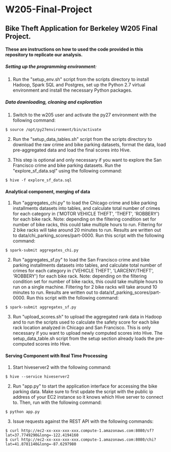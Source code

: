# W205-Final-Project
## Bike Theft Application for Berkeley W205 Final Project.

#### These are instructions on how to used the code provided in this repository to replicate our analysis.

##### Setting up the programming environment:

1. Run the "setup_env.sh" script from the scripts directory to install Hadoop, Spark SQL and Postgres, set up the Python 2.7 virtual environment and install the necessary Python packages.

##### Data downloading, cleaning and exploration

1. Switch to the w205 user and activate the py27 environment with the following command:  
```
$ source /opt/py27environment/bin/activate
```

2. Run the "setup_data_tables.sh" script from the scripts directory to download the raw crime and bike parking datasets, format the data, load pre-aggregated data and load the final scores into Hive.

3. This step is optional and only necessary if you want to explore the San Francisco crime and bike parking datasets. Run the "explore_sf_data.sql" using the following command:
```
$ hive -f explore_sf_data.sql
```

#### Analytical component, merging of data

1. Run "aggregates_chi.py" to load the Chicago crime and bike parking installments datasets into tables, and calculate total number of crimes for each category in ('MOTOR VEHICLE THEFT', 'THEFT', 'ROBBERY') for each bike rack. Note: depending on the filtering condition set for number of bike racks, this could take multiple hours to run. Filtering for 2 bike racks will take around 20 minutes to run. Results are written out to data/chi_parking_scores/part-0000. Run this script with the following command:  
```
$ spark-submit aggregates_chi.py
```

2. Run "aggregates_sf.py" to load the San Francisco crime and bike parking installments datasets into tables, and calculate total number of crimes for each category in ('VEHICLE THEFT', 'LARCENY/THEFT', 'ROBBERY') for each bike rack. Note: depending on the filtering condition set for number of bike racks, this could take multiple hours to run on a single machine. Filtering for 2 bike racks will take around 10 minutes to run. Results are written out to data/sf_parking_scores/part-0000. Run this script with the following command:
```
$ spark-submit aggregates_sf.py
```

3. Run "upload_scores.sh" to upload the aggregated rank data in Hadoop and to run the scripts used to calculate the safety score for each bike rack location analyzed in Chicago and San Francisco. This is only necessary if you want to upload newly computed scores into Hive. The setup_data_table.sh script from the setup section already loads the pre-computed scores into Hive. 

#### Serving Component with Real Time Processing

1. Start hiveserver2 with the following command:  
```
$ hive --service hiveserver2
```

2. Run "app.py" to start the application interface for accessing the bike parking data. Make sure to first update the script with the public ip address of your EC2 instance so it knows which Hive server to connect to. Then, run with the following command:  
```
$ python app.py
```

3. Issue requests against the REST API with the following commands:  
```
$ curl http://ec2-xx-xxx-xxx-xxx.compute-1.amazonaws.com:8080/sf?lat=37.7749290&long=-122.4194160
$ curl http://ec2-xx-xxx-xxx-xxx.compute-1.amazonaws.com:8080/chi?lat=41.8781140&long=-87.6297980
```






